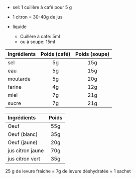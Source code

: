 - sel: 1 cuillère à café pour 5 g
- 1 citron = 30-40g de jus

- liquide
    - Cuillère à café: 5ml
    - ou à soupe: 15ml

| Ingrédients | Poids (café) | Poids (soupe) |
| :---------- | :----------: | :-----------: |
| sel         |      5g      |      15g      |
| eau         |      5g      |      15g      |
| moutarde    |      5g      |      20g      |
| farine      |      4g      |      12g      |
| miel        |      7g      |      21g      |
| sucre       |      7g      |      21g      |

| Ingrédients      | Poids |
| :--------------- | :---: |
| Oeuf             |  55g  |
| Oeuf (blanc)     |  35g  |
| Oeuf (jaune)     |  20g  |
| jus citron jaune |  70g  |
| jus citron vert  |  35g  |

25 g de levure fraîche = 7g de levure déshydratée = 1 sachet
